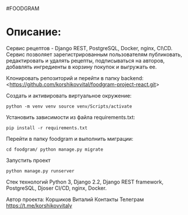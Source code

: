 #FOODGRAM

# Описание:

Сервис рецептов - Django REST, PostgreSQL, Docker, nginx, CI\CD. Сервис позволяет зарегистрированным пользователям публиковать, редактировать и удалять рецепты, подписываться на авторов, добавлять ингредиенты в корзину покупок и выгружать ее.


Клонировать репозиторий и перейти в папку backend:
<<https://github.com/korshikovvital/foodgram-project-react.git>>




Создать и активировать виртуальное окружение:

`python -m venv venv
source venv/Scripts/activate`

Установить зависимости из файла requirements.txt:

`pip install -r requirements.txt`

Перейти в папку foodgram и выполнить миграции:

`cd foodgram/
python manage.py migrate`

Запустить проект

`python manage.py runserver`


Стек технологий
Python 3, Django 2.2, Django REST framework, PostgreSQL, Djoser
CI/CD, nginx, Docker.


Автор проекта:
Коршиков Виталий 
Контакты
Телеграм https://t.me/korshikovvitaly

